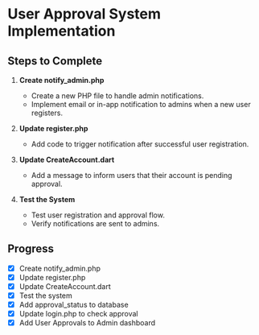 # User Approval System Implementation

## Steps to Complete

1. **Create notify_admin.php**
   - Create a new PHP file to handle admin notifications.
   - Implement email or in-app notification to admins when a new user registers.

2. **Update register.php**
   - Add code to trigger notification after successful user registration.

3. **Update CreateAccount.dart**
   - Add a message to inform users that their account is pending approval.

4. **Test the System**
   - Test user registration and approval flow.
   - Verify notifications are sent to admins.

## Progress

- [x] Create notify_admin.php
- [x] Update register.php
- [x] Update CreateAccount.dart
- [x] Test the system
- [x] Add approval_status to database
- [x] Update login.php to check approval
- [x] Add User Approvals to Admin dashboard

